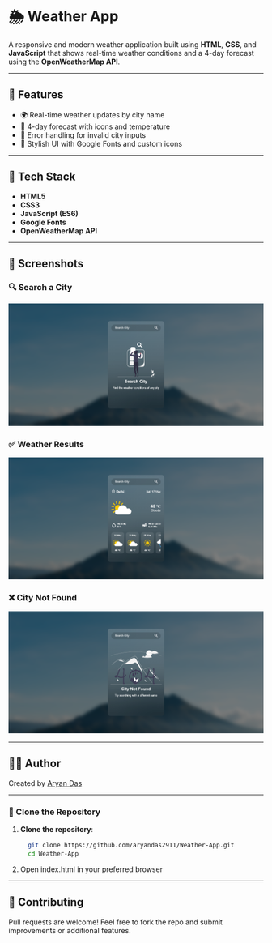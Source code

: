 # 🌦️ Weather App

A responsive and modern weather application built using **HTML**, **CSS**, and **JavaScript** that shows real-time weather conditions and a 4-day forecast using the **OpenWeatherMap API**.

---

## 📌 Features

- 🌍 Real-time weather updates by city name
- 📅 4-day forecast with icons and temperature
- 🚫 Error handling for invalid city inputs
- 🎨 Stylish UI with Google Fonts and custom icons

---

## 🚀 Tech Stack

- **HTML5**
- **CSS3**
- **JavaScript (ES6)**
- **Google Fonts**
- **OpenWeatherMap API**

---

## 📸 Screenshots

### 🔍 Search a City
![Search City](assets/Screenshots/Search-page.png)

### ✅ Weather Results
![Weather Info](assets/Screenshots/City-Search.png)

### ❌ City Not Found
![Not Found](assets/Screenshots/Error-page.png)


---

## 👨‍💻 Author

Created by [Aryan Das](https://github.com/aryandas2911)

---

### 📁 Clone the Repository

1. **Clone the repository**:
    ```bash
      git clone https://github.com/aryandas2911/Weather-App.git
      cd Weather-App
2. Open index.html in your preferred browser

---

## 🤝 Contributing

Pull requests are welcome! Feel free to fork the repo and submit improvements or additional features.

